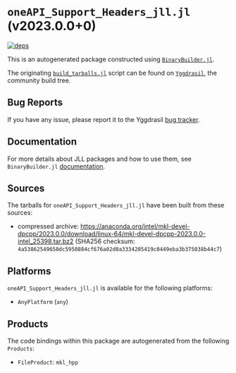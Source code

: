 # `oneAPI_Support_Headers_jll.jl` (v2023.0.0+0)

[![deps](https://juliahub.com/docs/oneAPI_Support_Headers_jll/deps.svg)](https://juliahub.com/ui/Packages/oneAPI_Support_Headers_jll/Bg7Cy?page=2)

This is an autogenerated package constructed using [`BinaryBuilder.jl`](https://github.com/JuliaPackaging/BinaryBuilder.jl).

The originating [`build_tarballs.jl`](https://github.com/JuliaPackaging/Yggdrasil/blob/cd6691fe42ff5fc89d06eb8bfe39d3feec9b4c61/O/oneAPI_Support_Headers/build_tarballs.jl) script can be found on [`Yggdrasil`](https://github.com/JuliaPackaging/Yggdrasil/), the community build tree.

## Bug Reports

If you have any issue, please report it to the Yggdrasil [bug tracker](https://github.com/JuliaPackaging/Yggdrasil/issues).

## Documentation

For more details about JLL packages and how to use them, see `BinaryBuilder.jl` [documentation](https://docs.binarybuilder.org/stable/jll/).

## Sources

The tarballs for `oneAPI_Support_Headers_jll.jl` have been built from these sources:

* compressed archive: https://anaconda.org/intel/mkl-devel-dpcpp/2023.0.0/download/linux-64/mkl-devel-dpcpp-2023.0.0-intel_25398.tar.bz2 (SHA256 checksum: `4a53862549650dc5950884cf676a02d0a3334205419c0449eba3b375038b44c7`)

## Platforms

`oneAPI_Support_Headers_jll.jl` is available for the following platforms:

* `AnyPlatform` (`any`)

## Products

The code bindings within this package are autogenerated from the following `Products`:

* `FileProduct`: `mkl_hpp`

